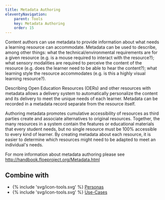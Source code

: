 ```yaml
---
title: Metadata Authoring
eleventyNavigation:
    parent: Tools
    key: Metadata Authoring
    order: 15
---
```

Content authors can use metadata to provide information about what needs a learning resource can accommodate. Metadata can be used to describe, among other things: what the technical/environmental requirements are for a given resource (e.g. is a mouse required to interact with the resource?); what sensory modalities are required to perceive the content of the resource (e.g. does the learner need to be able to hear the content?); what learning style the resource accommodates (e.g. is this a highly visual learning resource?).

Describing Open Education Resources (OERs) and other resources with metadata allows a delivery system to automatically personalize the content and its delivery to meet the unique needs of each learner. Metadata can be recorded in a metadata record separate from the resource itself.

Authoring metadata promotes cumulative accessibility of resources as third parties create and associate alternatives to original resources. Together, the many resources in a system contain the features or educational materials that every student needs, but no single resource must be 100% accessible to every kind of learner. By creating metadata about each resource, it is easier to determine which resources might need to be adapted to meet an individual's needs.

For more information about metadata authoring please see <http://handbook.floeproject.org/Metadata.html>

## Combine with

* {% include 'svg/icon-tools.svg' %} [Personas](/tools/Personas.html)
* {% include 'svg/icon-tools.svg' %} [Use-Cases](/tools/UseCases.html)
